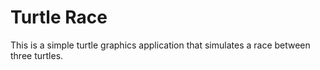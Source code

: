 # Turtle Race

This is a simple turtle graphics application that simulates a race between three turtles.


